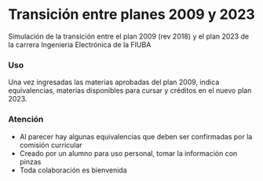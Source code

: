 # Transición entre planes 2009 y 2023

Simulación de la transición entre el plan 2009 (rev 2018) y el plan 2023 de la carrera Ingenieria Electrónica de la FIUBA

### Uso

Una vez ingresadas las materias aprobadas del plan 2009, indica equivalencias, materias disponibles para cursar y créditos en el nuevo plan 2023.

### Atención

- Al parecer hay algunas equivalencias que deben ser confirmadas por la comisión curricular
- Creado por un alumno para uso personal, tomar la información con pinzas
- Toda colaboración es bienvenida

